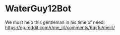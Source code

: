 # WaterGuy12Bot
We must help this gentleman in his time of need! https://np.reddit.com/r/me_irl/comments/6qij1u/meirl/
